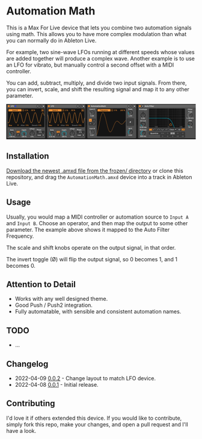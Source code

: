 # Automation Math

This is a Max For Live device that lets you combine two automation signals using math. This allows you to have more complex modulation than what you can normally do in Ableton Live.

For example, two sine-wave LFOs running at different speeds whose values are added together will produce a complex wave. Another example is to use an LFO for vibrato, but manually control a second offset with a MIDI controller.

You can add, subtract, multiply, and divide two input signals. From there, you can invert, scale, and shift the resulting signal and map it to any other parameter.

![How it Looks](images/device.png)

## Installation

[Download the newest .amxd file from the frozen/ directory](https://github.com/zsteinkamp/m4l-zs-AutomationMath/tree/main/frozen/) or clone this repository, and drag the `AutomationMath.amxd` device into a track in Ableton Live.

## Usage

Usually, you would map a MIDI controller or automation source to `Input A` and `Input B`. Choose an operator, and then map the output to some other parameter. The example above shows it mapped to the Auto Filter Frequency.

The scale and shift knobs operate on the output signal, in that order.

The invert toggle (Ø) will flip the output signal, so 0 becomes 1, and 1 becomes 0.

## Attention to Detail

* Works with any well designed theme.
* Good Push / Push2 integration.
* Fully automatable, with sensible and consistent automation names.

## TODO

* ...

## Changelog

* 2022-04-09 [0.0.2](https://github.com/zsteinkamp/m4l-zs-AutomationMath/raw/main/frozen/AutomationMath-0.0.2.amxd) - Change layout to match LFO device.
* 2022-04-08 [0.0.1](https://github.com/zsteinkamp/m4l-zs-AutomationMath/raw/main/frozen/AutomationMath-0.0.1.amxd) - Initial release.

## Contributing

I'd love it if others extended this device. If you would like to contribute, simply fork this repo, make your changes, and open a pull request and I'll have a look.

